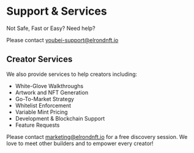 # Support & Services

Not Safe, Fast or Easy? Need help?

Please contact youbei-support@elrondnft.io

## Creator Services

We also provide services to help creators including:

* White-Glove Walkthroughs
* Artwork and NFT Generation
* Go-To-Market Strategy
* Whitelist Enforcement
* Variable Mint Pricing
* Development & Blockchain Support
* Feature Requests

Please contact marketing@elrondnft.io for a free discovery session. We love to meet other builders and to empower every creator!
